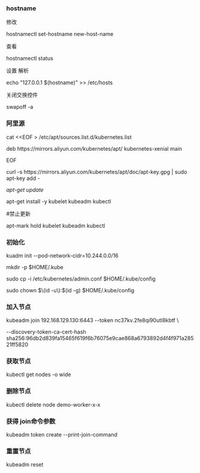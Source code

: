 ### hostname

修改

hostnamectl set-hostname new-host-name

查看

hostnamectl status

设置 解析

echo "127.0.0.1 $\(hostname\)" &gt;&gt; \/etc\/hosts

关闭交换控件

swapoff -a

### 阿里源

cat &lt;&lt;EOF &gt; \/etc\/apt\/sources.list.d\/kubernetes.list

deb https:\/\/mirrors.aliyun.com\/kubernetes\/apt\/ kubernetes-xenial main

EOF

curl -s https:\/\/mirrors.aliyun.com\/kubernetes\/apt\/doc\/apt-key.gpg \| sudo apt-key add -

_apt-get update_

apt-get install -y kubelet kubeadm kubectl

\#禁止更新

apt-mark hold kubelet kubeadm kubectl

### 初始化

kuadm init   --pod-network-cidr=10.244.0.0\/16 

mkdir -p $HOME\/.kube

sudo cp -i \/etc\/kubernetes\/admin.conf $HOME\/.kube\/config

sudo chown $\(id -u\):$\(id -g\) $HOME\/.kube\/config

### 加入节点

kubeadm join 192.168.129.130:6443 --token nc37kv.2fe8qi90utl8kbtf \

--discovery-token-ca-cert-hash sha256:96db2d839fa15465f619f6b76075e9cae868a6793892d4f4f971a28521ff5820

### 获取节点

kubectl get nodes -o wide

### 删除节点

kubectl delete node demo-worker-x-x

### **获得 join命令参数**

kubeadm token create --print-join-command

### 重置节点

kubeadm reset

